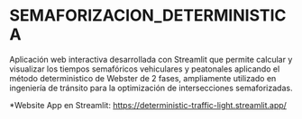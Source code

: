 # SEMAFORIZACION_DETERMINISTICA

Aplicación web interactiva desarrollada con Streamlit que permite calcular y visualizar los tiempos semafóricos vehiculares y peatonales aplicando el método deterministico de Webster de 2 fases, ampliamente utilizado en ingeniería de tránsito para la optimización de intersecciones semaforizadas.

*Website App en Streamlit: https://deterministic-traffic-light.streamlit.app/
